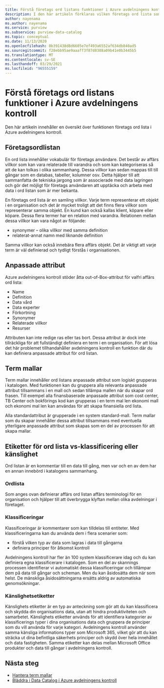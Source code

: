 ```yaml
---
title: Förstå företags ord listans funktioner i Azure avdelningens kontroll (för hands version)
description: I den här artikeln förklaras vilken företags ord lista som finns i Azure avdelningens kontroll.
author: nayenama
ms.author: nayenama
ms.service: purview
ms.subservice: purview-data-catalog
ms.topic: conceptual
ms.date: 11/13/2020
ms.openlocfilehash: 8b391438d8d6605e7ef493a6552af634db840ad5
ms.sourcegitcommit: f28ebb95ae9aaaff3f87d8388a09b41e0b3445b5
ms.translationtype: MT
ms.contentlocale: sv-SE
ms.lasthandoff: 03/29/2021
ms.locfileid: "96555159"
---
```

# <a name="understand-business-glossary-features-in-azure-purview"></a>Förstå företags ord listans funktioner i Azure avdelningens kontroll

Den här artikeln innehåller en översikt över funktionen företags ord lista i Azure avdelningens kontroll. 

## <a name="business-glossary"></a>Företagsordlistan

En ord lista innehåller vokabulär för företags användare.  Det består av affärs villkor som kan vara relaterade till varandra och som kan kategoriseras så att de kan tolkas i olika sammanhang. Dessa villkor kan sedan mappas till till gångar som en databas, tabeller, kolumner osv. Detta hjälper till att sammanfatta de tekniska jargong som är associerade med data lagringen och gör det möjligt för företags användaren att upptäcka och arbeta med data i ord listan som är mer bekanta.


En företags ord lista är en samling villkor. Varje term representerar ett objekt i en organisation och det är mycket troligt att det finns flera villkor som representerar samma objekt. En kund kan också kallas klient, köpare eller köpare. Dessa flera termer har en relation med varandra. Relationen mellan dessa villkor kan vara något av följande:

- synonymer – olika villkor med samma definition
- relaterat-annat namn med liknande definition

Samma villkor kan också innebära flera affärs objekt. Det är viktigt att varje term är väl definierad och tydligt förstås i organisationen.

## <a name="custom-attributes"></a>Anpassade attribut

Azure avdelningens kontroll stöder åtta out-of-Box-attribut för valfri affärs ord lista:
- Name
- Definition
- Data vård
- Data experter
- Förkortning
- Synonymer
- Relaterade villkor
- Resurser

Attributen kan inte redige ras eller tas bort. Dessa attribut är dock inte tillräckliga för att fullständigt definiera en term i en organisation. För att lösa det här problemet tillhandahåller avdelningens kontroll en funktion där du kan definiera anpassade attribut för ord listan.

## <a name="term-templates"></a>Term mallar

Term mallar innehåller ord listans anpassade attribut som logiskt grupperas i katalogen. Med funktionen kan du gruppera alla relevanta anpassade attribut tillsammans i en mall och sedan tillämpa mallen när du skapar ord frasen. Till exempel alla finansbaserade anpassade attribut som cost center, TB Center och bokförings kod kan grupperas i en term mal len ekonomi mall och ekonomi mal len kan användas för att skapa finansiella ord lista.

Alla standardattribut är grupperade i en system standard-mall. Term mallar som du skapar innehåller dessa attribut tillsammans med eventuella ytterligare anpassade attribut som skapas som en del av processen för att skapa mallar.

## <a name="glossary-vs-classification-vs-sensitivity-labels"></a>Etiketter för ord lista vs-klassificering eller känslighet

Ord listan är en kommentar till en data till gång, men var och en av dem har en annan innebörd i katalogens sammanhang. 

### <a name="glossary"></a>Ordlista

Som anges ovan definierar affärs ord listan affärs terminologi för en organisation och hjälper till att överbrygga klyftan mellan olika avdelningar i företaget.

### <a name="classifications"></a>Klassificeringar

Klassificeringar är kommentarer som kan tilldelas till entiteter. Med klassificeringarna kan du använda dem i flera scenarier som:

- förstå vilken typ av data som lagras i data till gångarna
- definiera principer för åtkomst kontroll

Avdelningens kontroll har fler än 100 system klassificerare idag och du kan definiera egna klassificerare i katalogen. Som en del av skannings processen identifierar vi automatiskt dessa klassificeringar och tillämpar dem på data till gångar och scheman. Men du kan åsidosätta dem när som helst. De mänskliga åsidosättningarna ersätts aldrig av automatiska genomsökningar.

### <a name="sensitivity-labels"></a>Känslighetsetiketter

Känslighets etiketter är en typ av anteckning som gör att du kan klassificera och skydda din organisations data, utan att hindra produktiviteten och samarbetet. Känslighets etiketter används för att identifiera kategorier av klassificerings typer i dina organisations data och gruppera de principer som du vill använda för varje kategori. Avdelningens kontroll använder samma känsliga informations typer som Microsoft 365, vilket gör att du kan sträcka ut dina befintliga säkerhets principer och skydd över hela innehållet och data fastigheten. Samma etiketter kan delas mellan Microsoft Office produkter och data till gångar i avdelningens kontroll.

## <a name="next-steps"></a>Nästa steg

- [Hantera term mallar](how-to-manage-term-templates.md)
- [Bläddra i Data Catalog i Azure avdelningens kontroll](how-to-browse-catalog.md)
